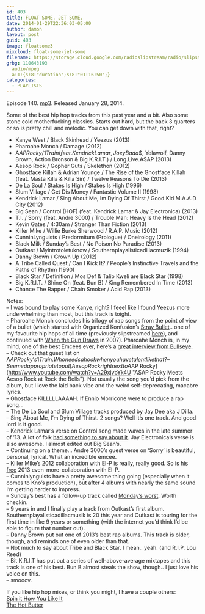 ```yaml
---
id: 403
title: FLOAT SOME. JET SOME.
date: 2014-01-29T22:36:03-05:00
author: damon
layout: post
guid: 403
image: floatsome3
mixcloud: float-some-jet-some
filename: https://storage.cloud.google.com/radioslipstream/radio/slipstream-140.mp3
grbg: 110643193
  audio/mpeg
  a:1:{s:8:"duration";s:8:"01:16:50";}
categories:
  - PLAYLISTS
---
```


Episode 140. [mp3](https://storage.cloud.google.com/radioslipstream/radio/slipstream-140.mp3). Released January 28, 2014.

Some of the best hip hop tracks from this past year and a bit. Also some stone cold motherfucking classics. Starts out hard, but the back 3 quarters or so is pretty chill and melodic. You can get down with that, right?

- Kanye West / Black Skinhead / Yeezus (2013)
- Pharoahe Monch / Damage (2012)
- A$AP Rocky / 1 Train (feat. Kendrick Lamar, Joey Bada$$, Yelawolf, Danny Brown, Action Bronson & Big K.R.I.T.) / Long.Live.A$AP (2013)
- Aesop Rock / Gopher Guts / Skelethon (2012)
- Ghostface Killah & Adrian Younge / The Rise of the Ghostface Killah (feat. Masta Killa & Killa Sin) / Twelve Reasons To Die (2013)
- De La Soul / Stakes Is High / Stakes Is High (1996)
- Slum Village / Get Dis Money / Fantastic Volume II (1998)
- Kendrick Lamar / Sing About Me, Im Dying Of Thirst / Good Kid M.A.A.D City (2012)
- Big Sean / Control (HOF) (feat. Kendrick Lamar & Jay Electronica) (2013)
- T.I. / Sorry (feat. Andre 3000) / Trouble Man: Heavy Is the Head (2012)
- Kevin Gates / 4:30am / Stranger Than Fiction (2013)
- Killer Mike / Willie Burke Sherwood / R.A.P. Music (2012)
- CunninLynguists / Predormitum (Prologue) / Oneirology (2011)
- Black Milk / Sunday’s Best / No Poison No Paradise (2013)
- Outkast / Myintrotoletuknow / Southernplayalisticadillacmuzik (1994)
- Danny Brown / Grown Up (2012)
- A Tribe Called Quest / Can I Kick It? / People’s Instinctive Travels and the Paths of Rhythm (1990)
- Black Star / Definition / Mos Def & Talib Kweli are Black Star (1998)
- Big K.R.I.T. / Shine On (feat. Bun B) / King Remembered In Time (2013)
- Chance The Rapper / Chain Smoker / Acid Rap (2013)

Notes:  
– I was bound to play some Kanye, right? I feeel like I found Yeezus more underwhelming than most, but this track is toight.  
– Pharoahe Monch concludes his trilogy of rap songs from the point of view of a bullet (which started with Organized Konfusion’s [Stray Bullet](http://www.youtube.com/watch?v=TNcS5Wl2qlo "Organized Konfusion - Stray Bullet").. one of my favourite hip hops of all time (previously slipstreamed [here](http://www.radioslipstream.com/playlists/2011/12/nocturne-in-day-major/)), and continued with [When the Gun Draws](http://www.youtube.com/watch?v=JZ6-FYAngvc "Pharoahe Monch - Gun Draws official video") in 2007). Pharoahe Monch is, in my mind, one of the best Emcees ever, here’s a [great interview from Bullseye](https://soundcloud.com/bullseye-with-jesse-thorn/pharoahe-monch).  
– Check out that guest list on A$AP Rocky’s 1 Train. Who needs a hook when you have talent like that?  
– Seemed appropriate to put [Aesop Rock right next to A$AP Rocky](http://www.youtube.com/watch?v=A29xjvbYk4U "ASAP Rocky Meets Aesop Rock at Rock the Bells"). Not usually the song you’d pick from the album, but I love the laid back vibe and the weird self-deprecating, macabre lyrics.  
– Ghostface KILLLLLAAAAH. If Ennio Morricone were to produce a rap song…  
– The De La Soul and Slum Village tracks produced by Jay Dee aka J Dilla.  
– Sing About Me, I’m Dying of Thirst. 2 songs? Well it’s one track. And good lord is it good.  
– Kendrick Lamar’s verse on Control song made waves in the late summer of ’13. A lot of folk [had something to say about it](http://www.vibe.com/photo-gallery/clap-back-ranking-best-and-worst-responses-kendrick-lamars-control-verse "Clap Back: Ranking The Best (And Worst) Responses To Kendrick Lamar's 'Control' Verse"). Jay Electronica’s verse is also awesome. I almost edited out Big Sean’s.</em>  
– Continuing on a theme… Andre 3000’s guest verse on ‘Sorry’ is beautiful, personal, lyrical. What an incredible emcee.  
– Killer Mike’s 2012 collaboration with El-P is really, really good. So is his [free](http://foolsgoldrecs.com/runthejewels/ "Download Run the Jewels") 2013 even-more-collaboration with El-P.  
– Cunninlynguists have a pretty awesome thing going (especially when it comes to Kno’s production), but after 4 albums with nearly the same sound I’m getting harder to impress.  
– Sunday’s best has a follow-up track called [Monday’s worst](http://www.youtube.com/watch?v=OBNpwFPVo1Y "Black Milk - Sunday's Best / Monday's Worst (Official Video)"). Worth checkin.  
– 9 years in and I finally play a track from Outkast’s first album. Southernplayalisticadillacmusik is 20 this year and Outkast is touring for the first time in like 9 years or something (with the internet you’d think I’d be able to figure that number out).  
– Danny Brown put out one of 2013’s best rap albums. This track is older, though, and reminds one of even older than that.  
– Not much to say about Tribe and Black Star. I mean.. yeah. (and R.I.P. Lou Reed)  
– Bit K.R.I.T has put out a series of well-above-average mixtapes and this track is one of his best. Bun B almost steals the show, though.. I just love his voice on this.  
– smooov.

If you like hip hop mixes, or think you might, I have a couple others:  
[Spin it How You Like It](http://www.radioslipstream.com/playlists/2012/04/spin-it-how-you-like-it/ "SPIN IT HOW YOU LIKE IT")  
[The Hot Butter](http://www.radioslipstream.com/playlists/2012/10/the-hot-butter/ "THE HOT BUTTER")
